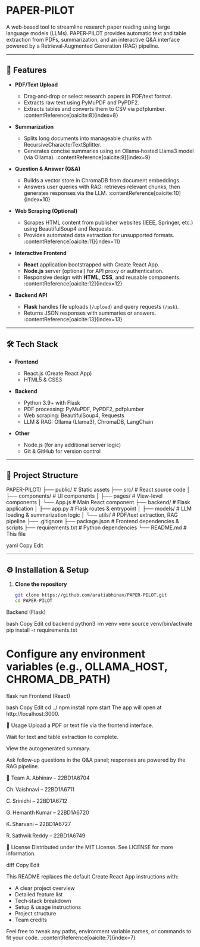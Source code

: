 # PAPER‑PILOT

A web‑based tool to streamline research paper reading using large language models (LLMs). PAPER‑PILOT provides automatic text and table extraction from PDFs, summarization, and an interactive Q&A interface powered by a Retrieval‑Augmented Generation (RAG) pipeline.

---

## 🚀 Features

- **PDF/Text Upload**  
  - Drag‑and‑drop or select research papers in PDF/text format.
  - Extracts raw text using PyMuPDF and PyPDF2.
  - Extracts tables and converts them to CSV via pdfplumber. :contentReference[oaicite:8]{index=8}

- **Summarization**  
  - Splits long documents into manageable chunks with RecursiveCharacterTextSplitter.
  - Generates concise summaries using an Ollama‑hosted Llama3 model (via Ollama). :contentReference[oaicite:9]{index=9}

- **Question & Answer (Q&A)**  
  - Builds a vector store in ChromaDB from document embeddings.
  - Answers user queries with RAG: retrieves relevant chunks, then generates responses via the LLM. :contentReference[oaicite:10]{index=10}

- **Web Scraping (Optional)**  
  - Scrapes HTML content from publisher websites (IEEE, Springer, etc.) using BeautifulSoup4 and Requests.
  - Provides automated data extraction for unsupported formats. :contentReference[oaicite:11]{index=11}

- **Interactive Frontend**  
  - **React** application bootstrapped with Create React App.  
  - **Node.js** server (optional) for API proxy or authentication.  
  - Responsive design with **HTML**, **CSS**, and reusable components. :contentReference[oaicite:12]{index=12}

- **Backend API**  
  - **Flask** handles file uploads (`/upload`) and query requests (`/ask`).
  - Returns JSON responses with summaries or answers. :contentReference[oaicite:13]{index=13}

---

## 🛠️ Tech Stack

- **Frontend**  
  - React.js (Create React App)  
  - HTML5 & CSS3

- **Backend**  
  - Python 3.9+ with Flask  
  - PDF processing: PyMuPDF, PyPDF2, pdfplumber  
  - Web scraping: BeautifulSoup4, Requests  
  - LLM & RAG: Ollama (Llama3), ChromaDB, LangChain

- **Other**  
  - Node.js (for any additional server logic)  
  - Git & GitHub for version control  

---

## 📂 Project Structure

PAPER-PILOT/
├── public/ # Static assets
├── src/ # React source code
│ ├── components/ # UI components
│ ├── pages/ # View-level components
│ └── App.js # Main React component
├── backend/ # Flask application
│ ├── app.py # Flask routes & entrypoint
│ ├── models/ # LLM loading & summarization logic
│ └── utils/ # PDF/text extraction, RAG pipeline
├── .gitignore
├── package.json # Frontend dependencies & scripts
├── requirements.txt # Python dependencies
└── README.md # This file

yaml
Copy
Edit

---

## ⚙️ Installation & Setup

1. **Clone the repository**  
   ```bash
   git clone https://github.com/aratiabhinav/PAPER-PILOT.git
   cd PAPER-PILOT
Backend (Flask)

bash
Copy
Edit
cd backend
python3 -m venv venv
source venv/bin/activate
pip install -r requirements.txt
# Configure any environment variables (e.g., OLLAMA_HOST, CHROMA_DB_PATH)
flask run
Frontend (React)

bash
Copy
Edit
cd ../
npm install
npm start
The app will open at http://localhost:3000.

📝 Usage
Upload a PDF or text file via the frontend interface.

Wait for text and table extraction to complete.

View the autogenerated summary.

Ask follow‑up questions in the Q&A panel; responses are powered by the RAG pipeline.

👥 Team
A. Abhinav – 22BD1A6704

Ch. Vaishnavi – 22BD1A6711

C. Srinidhi – 22BD1A6712

G. Hemanth Kumar – 22BD1A6720

K. Sharvani – 22BD1A6727

R. Sathwik Reddy – 22BD1A6749 

📄 License
Distributed under the MIT License. See LICENSE for more information.

diff
Copy
Edit

This README replaces the default Create React App instructions with:

- A clear project overview  
- Detailed feature list  
- Tech‑stack breakdown  
- Setup & usage instructions  
- Project structure  
- Team credits  

Feel free to tweak any paths, environment variable names, or commands to fit your code.
::contentReference[oaicite:7]{index=7}
